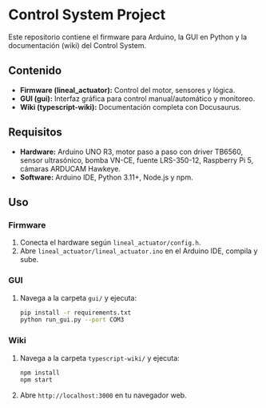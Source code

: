 # Control System Project

Este repositorio contiene el firmware para Arduino, la GUI en Python y la documentación (wiki) del Control System.

## Contenido

- **Firmware (lineal_actuator):** Control del motor, sensores y lógica.
- **GUI (gui):** Interfaz gráfica para control manual/automático y monitoreo.
- **Wiki (typescript-wiki):** Documentación completa con Docusaurus.

## Requisitos

- **Hardware:** Arduino UNO R3, motor paso a paso con driver TB6560, sensor ultrasónico, bomba VN-CE, fuente LRS-350-12, Raspberry Pi 5, cámaras ARDUCAM Hawkeye.
- **Software:** Arduino IDE, Python 3.11+, Node.js y npm.

## Uso

### Firmware
1. Conecta el hardware según `lineal_actuator/config.h`.
2. Abre `lineal_actuator/lineal_actuator.ino` en el Arduino IDE, compila y sube.

### GUI
1. Navega a la carpeta `gui/` y ejecuta:
   ```bash
   pip install -r requirements.txt
   python run_gui.py --port COM3


### Wiki
1. Navega a la carpeta `typescript-wiki/` y ejecuta:
   ```bash
   npm install
   npm start
   ```
2. Abre `http://localhost:3000` en tu navegador web.

